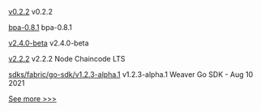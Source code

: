 
[v0.2.2](https://github.com/hyperledger/aries-askar/releases/tag/v0.2.2) v0.2.2

[bpa-0.8.1](https://github.com/hyperledger-labs/business-partner-agent-chart/releases/tag/bpa-0.8.1) bpa-0.8.1

[v2.4.0-beta](https://github.com/hyperledger/fabric/releases/tag/v2.4.0-beta) v2.4.0-beta

[v2.2.2](https://github.com/hyperledger/fabric-chaincode-node/releases/tag/v2.2.2) v2.2.2 Node Chaincode LTS

[sdks/fabric/go-sdk/v1.2.3-alpha.1](https://github.com/hyperledger-labs/weaver-dlt-interoperability/releases/tag/sdks/fabric/go-sdk/v1.2.3-alpha.1) v1.2.3-alpha.1 Weaver Go SDK - Aug 10 2021


[See more >>>](https://start-here.hyperledger.org/releases)
